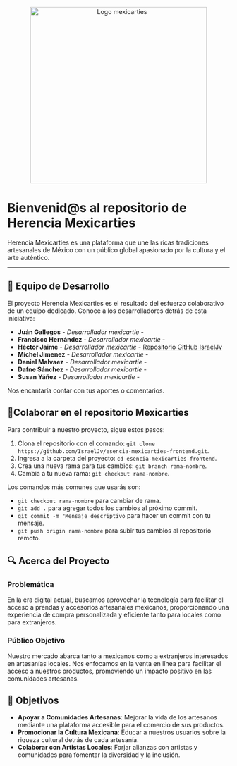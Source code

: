 <p align="center">
  <img src="https://i.imgur.com/KTCBHVk.jpg" alt="Logo mexicarties" width="400" height="auto"/>
</p>

# Bienvenid@s al repositorio de Herencia Mexicarties

Herencia Mexicarties es una plataforma que une las ricas tradiciones artesanales de México con un público global apasionado por la cultura y el arte auténtico.

---

## 🤝 Equipo de Desarrollo
El proyecto Herencia Mexicarties es el resultado del esfuerzo colaborativo de un equipo dedicado. Conoce a los desarrolladores detrás de esta iniciativa:
- **Juán Gallegos** - *Desarrollador mexicartie* - 
- **Francisco Hernández** - *Desarrollador mexicartie* -
- **Héctor Jaime** - *Desarrollador mexicartie* - [Repositorio GitHub IsraelJv](https://github.com/IsraelJv)
- **Michel Jimenez** - *Desarrollador mexicartie* - 
- **Daniel Malvaez** - *Desarrollador mexicartie* - 
- **Dafne Sánchez** - *Desarrollador mexicartie* - 
- **Susan Yáñez** - *Desarrollador mexicartie* - 

Nos encantaría contar con tus aportes o comentarios.

## 🌟Colaborar en el repositorio Mexicarties
Para contribuir a nuestro proyecto, sigue estos pasos:
1. Clona el repositorio con el comando: `git clone https://github.com/IsraelJv/esencia-mexicarties-frontend.git`.
2. Ingresa a la carpeta del proyecto: `cd esencia-mexicarties-frontend`.
3. Crea una nueva rama para tus cambios: `git branch rama-nombre`.
4. Cambia a tu nueva rama: `git checkout rama-nombre`.

Los comandos más comunes que usarás son:
- `git checkout rama-nombre` para cambiar de rama.
- `git add .` para agregar todos los cambios al próximo commit.
- `git commit -m "Mensaje descriptivo` para hacer un commit con tu mensaje.
- `git push origin rama-nombre` para subir tus cambios al repositorio remoto.

## 🔍 Acerca del Proyecto
### Problemática
En la era digital actual, buscamos aprovechar la tecnología para facilitar el acceso a prendas y accesorios artesanales mexicanos, proporcionando una experiencia de compra personalizada y eficiente tanto para locales como para extranjeros.
### Público Objetivo
Nuestro mercado abarca tanto a mexicanos como a extranjeros interesados en artesanías locales. Nos enfocamos en la venta en línea para facilitar el acceso a nuestros productos, promoviendo un impacto positivo en las comunidades artesanas.

## 🎯 Objetivos
- **Apoyar a Comunidades Artesanas**: Mejorar la vida de los artesanos mediante una plataforma accesible para el comercio de sus productos.
- **Promocionar la Cultura Mexicana**: Educar a nuestros usuarios sobre la riqueza cultural detrás de cada artesanía.
- **Colaborar con Artistas Locales**: Forjar alianzas con artistas y comunidades para fomentar la diversidad y la inclusión.
